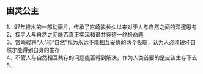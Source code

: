 

## 幽灵公主

1、97年推出的一部动画片，传承了宫崎骏长久以来对于人与自然之间的深邃思考   
2、探寻人与自然之间能否真正实现和谐共存这一终极命题         
3、宫崎骏将“人”和“自然”视为永远不能相互妥协的两个极端，认为人必须破坏自然才能得到自身的生存    
4、不管人与自然相互共存的问题能否得到解决，作为人类首要的是应该生存下去      
5、  
